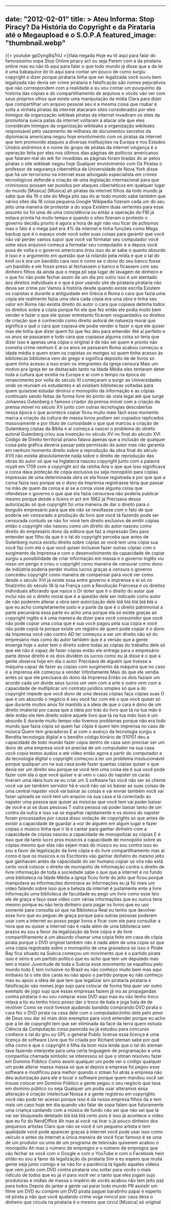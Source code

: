 
---
date: "2012-02-01"
title: > 
    Ateu Informa: Stop Piracy? Da História do Copyright e da Pirataria até o Megaupload e o S.O.P.A
featured_image: "thumbnail.webp"
---
{{< youtube gpOyng9q7nU >}}fala negada Hoje eu tô aqui para falar
do famosíssimo sopa Stop Online piracy
act ou seja Parem com a da
pirataria online mas eu não tô aqui para
falar o que todo mundo já disse que a
 da lei é uma babaquice do
tô aqui para contar um pouco de como
surgiu copyright e dizer porque
pirataria tinha que ser
legalizada você ouviu bem
legalizada não devia ser crime pirataria
e falsificação são nomes pejorativos que
não correspondem com a realidade e eu
vou contar um pouquinho da história das
cópias e do compartilhamento de arquivos
e vocês vão ver com seus próprios olhos
que existe uma manipulação da mídia
Clara para dizer que compartilhar um
arquivo pessoal seu é a mesma coisa que
roubar e solta a
vinheta piratas da internet atacaram
sites considerados por eles Inimigos da
organização wikileak piratas da internet
invadiram os sites da promotoria sueca
patas da internet voltaram a atacar site
que eles consideram Inimigos da
organização wikileaks a organização
wikileaks responsável pelo vazamento de
milhares de documentos secretos da
diplomacia americana negou hoje
envolvimento com os piratas da internet
que tem promovido ataques a diversas
instituições na Europa e nos Estados
Unidos anônimos é o nome do grupo de
piratas da internet vingança é a
operação feita por eles nos últimos dias
páginas de políticos americanos que
falaram mal do wik for invadidas as
páginas foram tiradas do ar pelos
piratas o site wikileak negou hoje
Qualquer envolvimento com Os Piratas o
professor de segurança cibernética da
Universidade de Nova York disse que há
um terrorismo na internet esse advogado
especialista em crimes tecnológicos
defende a criação de uma legislação
internacional para que criminosos possam
ser punidos por ataques cibernéticos em
qualquer lugar do mundo
[Música]
[Música]
ah piratas da internet filhos da
todo mundo já sabe que dia 19 o site do
Mega pilo sau do ar todo mundo sabe
também que vários sites dia 18 coisa
pequena Google Wikipedia fizeram cada um
do seu jeito uma maneira de protestar a
 do sopa Existem duas vertentes
para esse assunto ou foi uma de uma
coincidência ou então a operação do FBI
já estava pronta há muito tempo e quando
o sites fizeram o protesto o governo
decidiu pronto é agora a hora de agir
não vou ficar de achismos mas o fato é o
mega pad era 4% da internet e tinha
funções como Mega backup que é o espaço
onde você sobe suas coisas para garantir
que você não vai perder vamos supor que
você vai formatar seu computador você
sobe seus arquivos começa a formatar seu
computador e a depois você puxa de volta
e o governo americano tirou isso do ar
sabe o quanto absurdo é isso e o
argumento em questão que tá rolando pela
mídia é que o tal do kmit ou k era um
bandido cara isso é como se o dono do
seu banco fosse um bandido e ele fosse
preso aí fechassem o banco e ficassem
com seu dinheiro filhos da ainda
que o mega pil seja lugar de lavagem de
dinheiro e o que for não pode
fechar assim de um dia pro outro isso é
um atentado aos direitos individuais e o
que é pior usando site de
pirataria pirataria não devia ser crime
por Vamos à história desde quando existe
escrita Existem os copistas e durante a
antiguidade em Grécia e Roma o cara que
fazia uma cópia ele realmente fazia uma
obra cada cópia era uma obra e tinha seu
valor em Roma não existia direito do
autor o cara que copiava detinha todos
os direitos sobre a cópia porque foi ele
que fez então ele podia muito bem vender
e fazer o que ele quiser entretanto
ficavam resguardados os direitos de
criação que é conhecido como direito
autoral de natureza moral que significa
o quê o cara que copiava ele podia
vender e fazer o que ele quiser mas ele
tinha que dizer quem foi que fez deu
para entender Até aí perfeito e os anos
se passaram e todo cara que copiasse
alguma coisa só teria que dizer isso é
apenas uma cópia o original é de não sei
quem e pronto não cometia crime nenhum E
aí os anos se passaram Roma acabou
começou a idade média e quem eram os
copistas os monges só quem tinha acesso
às bibliotecas biblioteca vem do grego e
significa depósito de de livros só quem
tinha acesso a isso eram os integrantes
da igreja
censura Mais um motivo pra igreja ter se
destacado tanto na Idade Média eles
tentaram deter toda a cultura que
existia na Europa e aí com o tempo na
época do renascimento por volta do
século XI começaram a surgir as
Universidades onde se reuniam os
estudantes e ali existiam bibliotecas
voltadas para quem quisesse estudar
diminui o monopólio da informação e as
cópias continuam sendo feitas de forma
livre do ponto de vista legal até que
surge Johannes Gutenberg o famoso
criador da prensa móvel com a criação da
prensa móvel no século XV junto com
outras tecnologias descobertas nessa
época o que acontece copiar ficou muito
mais fácil esse momento marca a criação
da cultura de massa livros podiam ser
copiados replicados massivamente e por
título de curiosidade o que que marcou a
criação de Gutemberg cópias da Bíblia e
aí começa a nascer o problema do direito
autoral Gutenberg criou sua invenção no
século XV no final do século XVI Código
de Direito territorial priano falava
apenas que a inclusão de qualquer coisa
pela gráfica deveria passar pela
permissão do autor mas não garantia em
nenhum momento direito sobre a
reprodução da obra final do século XVII
não existia absolutamente nada sobre o
direito de reprodução das obras do autor
só que na Inglaterra nasceu copyright
junto com a palavra royalt em 1709 com a
copyright act da rainha Ana o que que
isso significava a coroa dava proteção
de cópia
exclusiva ou seja monopólio para cópias
impressas de uma determinada obra se ela
fosse registrada e por que que a coroa
fazia isso porque se o dono da Imprensa
registrasse teria que passar na mão de
quem da coroa e aí se a coroa visse
alguma coisa que ofendesse o governo o
que que ela fazia censurava
não poderia publicar mesmo porque desde
o licens in act em
1662 já Precisava dessa autorização só
que copyright foi uma maneira de dar o
direito para o burguês empresário para
que ele não se revoltasse com o fato de
que poderia ser censurado a produção do
livro que você tá fazendo pode ser
censurada contudo se não for você tem
direito exclusivo de emitir cópias então
o copyright não nasceu como um direito
do autor nasceu como direito do
empresário dono da editora que faz a
impressão Deu para entender que filho da
 que é o tal do copyright perceba
que antes de Gutenberg nunca existiu
direito sobre cópias se você tem uma
cópia sua você faz com ela o que você
quiser inclusive fazer outras cópias com
o surgimento da Imprensa e com o
desenvolvimento da capacidade de copiar
surgiu a possibilidade de criar
informação em massa e o governo Inglês
viu nisso um perigo e criou o copyright
como maneira de censurar como dono de
indústria poderia perder muitos lucros
graças à censura o governo concedeu
copyright como maneira de compensar para
você ver como desde o século XVI já
existe essa entre governo e
imprensa e aí só no finalzinho do século
18 lá na França com a Revolução Francesa
e os direitos individuais aflorando que
nasce o Dr doter que é o direito do
autor que inclui não só o direito moral
que é a questão dele ser indicado como
autor de não poderem alterar a obra sem
autorização dele blá blá blá blá blá o
que eu acho completamente justo e a
parte da que é o direito
patrimonial a parte pecuniária essa
parte eu acho uma porque ela só
existe graças ao copyright inglês e é
uma maneira de dizer para você
consumidor que você não pode copiar uma
coisa que é sua você pagou pela sua
cópia e você não pode copiá-la porque
existe um registro de quem pode copiar é
o dono da Imprensa você não contro AD
ter começou a ser um direito não só do
empresário mas como do autor também que
é a versão que a gente enxerga hoje o
autor tem o direito sobre todas as
cópias do trabalho dele só que ele não é
capaz de fazer cópias então ele entrega
para o empresário parte desse direito e
os dois dividem os lucros como eu já
disse é o que a gente observa hoje em
dia o autor Precisava de alguém que
tivesse a máquina capaz de fazer as
cópias com surgimento da máquina que no
caso é a imprensa ele começou a vender
Infinitamente Mais do que ele vendia
antes só que ele precisava do dono da
Imprensa Então os dois faziam um acordo
cada um divide seus lucros um vem com a
arte o outro vem com a capacidade de
multiplicar um contrato jurídico simples
só que a do copyright impede que
você dono de uma dessas cópias faça
cópias suas O que é um absurdo o negócio
é seu você faz com ele o que você quiser
só que durante muitos anos foi mantido a
a ideia de que o cara é dono de um
direito imaterial por causa que a ideia
por trás do livro que tá na tua mão é
dele então ele tem direito sobre aquele
livro que tá na tua mão Isso é um
absurdo E durante muito tempo não
tivemos problemas porque não era todo
mundo que fazia cópia só quem faz cópia
é quem tem imprensa no caso de música
Quem tem gravadoras E aí com o avanço da
tecnologia surgiu a Bendita tecnologia
digital e o bendito código binário de
010101 deu a capacidade de todo mundo
fazer cópia dentro de casa sem precisar
ser um dono de uma empresa você só
precisa de um computador na sua casa
você copia textos áudios e até vídeo
então agora a partir do computador e da
tecnologia digital o copyright começou a
ter um problema insolucionável porque
qualquer um na sua casa pode fazer
quantas cópias quiser o que devia ser um
direito seu porque se você tem uma coisa
ela é sua você pode fazer com ela o que
você quiser e aí vem o caso do napster
os caras tiveram uma ideia hum se eu
criar um S software faz você não ser só
cliente você vai ser também servidor hã
é você não vai só baixar as suas coisas
de uma central napster você vai baixar
as coisas e vai enviar também você vai
fazer uploads se você tem um arquivo na
sua casa e tá conectado ao napster uma
pessoa que quiser as músicas que você
tem vai poder baixar de você e aí se
duas pessoas T outra pessoa vai poder
baixar tanto de um contra da outra e
isso vai se espalhar rapidamente e os
donos do napster foram processados por
causa disso violação de copyrights só
que antes de existir a capacidade de
guardar a voz de alguém em algum lugar e
fazer cópias o músico tinha que ir lá e
cantar para ganhar dinheiro com a
capacidade de cópias nasceu a capacidade
de monopolizar as cópias E é isso que dá
tanto lucro pros músicos a capacidade de
monopólio sobre as cópias mesmo que elas
não sejam mais do músico eu sou contra
isso eu sou a favor da legalização da
livre cópia e do livre compartilhamento
mas aí como é que os músicos e os
Escritores vão ganhar dinheiro do mesmo
jeito que ganhavam antes da capacidade
do ser humano copiar se vira não está
certo você colocar o direito de
monopólio de informação contra o direito
de livre informação de toda a sociedade
sabe o que que a internet é no fundo uma
biblioteca na Idade Média a Igreja ficou
forte do jeito que ficou porque
manipulava as informações dominava as
informações eu já fiz mais um vídeo
falando sobre isso que a beleza da
internet é justamente ente a livre
informação uma biblioteca de faculdade
eu pego um livro como esse leio ele de
graça e faço esse vídeo com várias
informações que eu nunca teria mesmo
porque eu não teria dinheiro para pagar
os livros que eu uso somente para
consulta só que na Biblioteca Real eu
tenho que devolver esse livro que eu
peguei de graça porque para outras
pessoas poderem usar com a internet eu
posso pegar livros e ficar com ele para
consultar a hora que eu quiser a
internet não é nada além de uma
biblioteca sem prazos eu sou a favor da
legalização da livre cópia e do livre
compartilhamento é um absurdo chamar uma
cópia feito em casa de cópia pirata
porque o DVD original também não é nada
além de uma cópia só que uma cópia
registrada sobre o monopólio de uma
gravadora só isso o Pirate Bay fica
situado na Suécia começou um movimento
que é o partido pirata isso é sério é um
partido político que eu acho que tem um
deputado mas tem a maior Juventude de
toda a Suécia esse movimento se espalhou
pelo mundo todo E tem inclusive no
Brasil eu não conheço muito bem mas aqui
embaixo tá o site dos caras eu não apoio
o partido porque eu não conheço mas eu
apoio a ideia de que tem que legalizar
sim pirataria pirataria e falsificação
são nomes jogo sujo para colocar de
forma feia quer ver outro exemplo de
jogo sujo que essas empresas fazem já
viu as propagandas contra pirataria ó eu
vou comprar esse DVD aqui mas eu não
tenho troco relaxa a tio eu tenho troco
posso dar o troco de bala e joga bala de
de revólver Como se você tivesse
ajudando bandido comprando DVD pirata o
cara fez o DVD pirata na casa dele com o
computadorzinho dele pelo amor de Deus
vou dar só mais dois exemplos para você
entender porque eu acho que a lei de
copyright tem que ser eliminada da face
da terra quem estuda Ciência da
Computação coisa parecida ou já estudou
para concurso conhece o tal do gnu ou
GPL o general Public license essa
licença é uma licença de software Livre
que foi criada por Richard steman sabe
por quê olha como é que o copyright é
filha da bom reza lenda que o tal
do steman tava fazendo interprete para
uma certa linguagem de programação e uma
companhia chamada simbolic se interessou
só que o stman resolveu fazer em Domínio
Público Como assim qualquer um pode ver
o código qualquer um pode alterar massa
massa só que aí depois a empresa foi
pegou esse software e modificou para
melhor quando o stman foi atrás a
empresa não deu autorização para ele e
tocar o software porque quem mandou você
ser trouxe colocar em Domínio Público a
gente pegou o seu negócio que tava em
domínio público ou seja Qualquer um
podia usar alteramos essa alteração é
criação intelectual Nossa e a gente
registrou em copyrights você não pode
ter acesso porque isso é da nossa
empresa filhos da e tem mais um
caso hoje em dia quando vão falar de
sopa falam que futuramente uma criança
cantando com a música de fundo não sei
que não sei que lá vai ser bloqueado
deletado blá blá blá certo pois é isso
já acontece o vídeo que eu fiz do
NerdOffice Ah mas aí você vai tirar o já
pouco dinheiro dos pequenos artistas
Claro que não se você é um pequeno
artista e tem qualidade você pode
aparecer graças à internet você pode
usar isso como veículo e antes da
internet a única maneira de você ficar
famoso é se uma de um produtor ou
uma de um programa de televisão
quiserem acabou o monopólio Ah mas o
número de empregos e o número de
empregos que vão fechar se você
com o Google e com o YouTube e com o
Facebook hein então eu sou a favor da
legalização
da pirataria Sim e eu espero que muita
gente seja junto comigo e se não for a
paciência tá ligado aqueles vídeos que
vem junto com DVD contra pirataria vou
soltar para vocês o mais ridículo de
todos que eu já vi para você ver o tanto
que eles jogam sujo produtoras e mídias
de massa o império de vocês acabou não
tem jeito paz para todos
Depois do jantar a gente vai parar todo
mundo PR assistir um filme um DVD eu
comprei um DVD pirata paguei baratinho
papai é esperto
né pirata p não que você ajudando crime
voga mincol por caus
dess o dinheiro que circula na pirataria
é o mesmo que circul
[Música]
só original